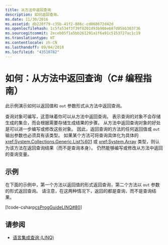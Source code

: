 ```yaml
---
title: 从方法中返回查询
description: 如何返回查询。
ms.date: 11/30/2016
ms.assetid: db220f79-c35b-41f2-886c-cd068672d42d
ms.openlocfilehash: 1c5fa534f3f39f8201d93b986e687d85bb303736
ms.sourcegitcommit: 2eceb05f1a5bb261291a1f6a91c5153727ac1c19
ms.translationtype: HT
ms.contentlocale: zh-CN
ms.lasthandoff: 09/04/2018
ms.locfileid: "43510782"
---
```

# <a name="how-to-return-a-query-from-a-method-c-programming-guide"></a>如何：从方法中返回查询（C# 编程指南）
此示例演示如何以返回值和 `out` 参数形式从方法中返回查询。  
  
 查询对象可编写，这意味着你可以从方法中返回查询。 表示查询的对象不会存储生成的集合，而会根据需要存储生成结果的步骤。 从方法中返回查询对象的好处是可以进一步编写或修改这些对象。 因此，返回查询的方法的任何返回值或 `out` 输出参数也必须具有该类型。 如果某个方法可将查询具体化为具体的 <xref:System.Collections.Generic.List%601> 或 <xref:System.Array> 类型，则认为该方法在返回查询结果（而不是查询本身）。 仍然能够编写或修改从方法中返回的查询变量。  
  
## <a name="example"></a>示例  
 在下面的示例中，第一个方法以返回值的形式返回查询，第二个方法以 `out` 参数的形式返回查询。 请注意，在这两种情况下，返回的都是查询，而不是查询结果。  
  
 [!code-csharp[csProgGuideLINQ#80](~/samples/snippets/csharp/concepts/linq/how-to-return-a-query-from-a-method_1.cs)]  

## <a name="see-also"></a>请参阅

- [语言集成查询 (LINQ)](index.md)
